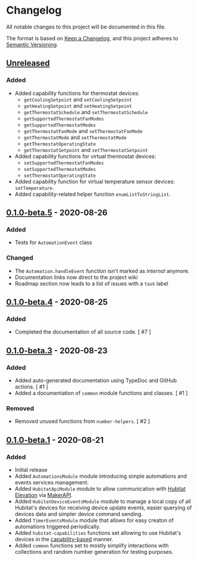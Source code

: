 # Changelog

All notable changes to this project will be documented in this file.

The format is based on [Keep a Changelog](https://keepachangelog.com/en/1.0.0/),
and this project adheres to [Semantic Versioning](https://semver.org/spec/v2.0.0.html).

<!-- Template:
## [Release version] - YYYY-MM-DD
### Added
### Changed
### Deprecated
### Removed
### Fixed
### Security
-->

## [Unreleased]

### Added

- Added capability functions for thermostat devices:
  * `getCoolingSetpoint` and `setCoolingSetpoint`
  * `getHeatingSetpoint` and `setHeatingSetpoint`
  * `getThermostatSchedule` and `setThermostatSchedule`
  * `getSupportedThermostatFanModes`
  * `getSupportedThermostatModes`
  * `getThermostatFanMode` and `setThermostatFanMode`
  * `getThermostatMode` and `setThermostatMode`
  * `getThermostatOperatingState`
  * `getThermostatSetpoint` and `setThermostatSetpoint`
- Added capability functions for virtual thermostat devices:
  * `setSupportedThermostatFanModes`
  * `setSupportedThermostatModes`
  * `setThermostatOperatingState`
- Added capability function for virtual temperature sensor devices: `setTemperature`.
- Added capability-related helper function `enumListToStringList`.
  

## [0.1.0-beta.5] - 2020-08-26

### Added

- Tests for `AutomationEvent` class

### Changed

- The `Automation.handleEvent` function isn't marked as *internal* anymore.
- Documentation links now direct to the project wiki
- Roadmap section now leads to a list of issues with a `task` label

## [0.1.0-beta.4] - 2020-08-25

### Added

- Completed the documentation of all source code. [ #7 ]

## [0.1.0-beta.3] - 2020-08-23

### Added

- Added auto-generated documentation using TypeDoc and GitHub actions. [ #1 ]
- Added a documentation of `common` module functions and classes. [ #1 ]

### Removed

- Removed unused functions from `number-helpers`. [ #2 ]

## [0.1.0-beta.1] - 2020-08-21

### Added

- Initial release
- Added `AutomationsModule` module introducing simple automations and events services management.
- Added `HubitatApiModule` module to allow communication with [Hubitat Elevation](https://hubitat.com/) via
  [MakerAPI](https://docs.hubitat.com/index.php?title=Maker_API).
- Added `HubitatDeviceEventsModule` module to manage a local copy of all Hubitat's devices for receiving device update
  events, easier querying of devices data and simpler device command sending.
- Added `TimerEventsModule` module that allows for easy creaton of automations triggered periodically.
- Added `hubitat-capabilities` functions set allowing to use Hubitat's devices in the
  [capability-based](https://docs.hubitat.com/index.php?title=Driver_Capability_List) manner.
- Added `common` functions set to mostly simplify interactions with collections and random number generation for
  testing purposes.

[Unreleased]: https://github.com/hubhazard/core/compare/v0.1.0-beta.5...HEAD
[0.1.0-beta.5]: https://github.com/hubhazard/core/compare/v0.1.0-beta.4...v0.1.0-beta.5
[0.1.0-beta.4]: https://github.com/hubhazard/core/compare/v0.1.0-beta.3...v0.1.0-beta.4
[0.1.0-beta.3]: https://github.com/hubhazard/core/compare/v0.1.0-beta.1...v0.1.0-beta.3
[0.1.0-beta.1]: https://github.com/hubhazard/core/releases/tag/v0.1.0-beta.1

